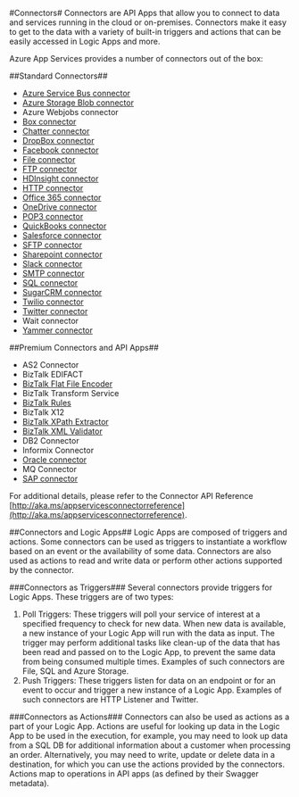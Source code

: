<properties
   pageTitle="Using connectors"
   description="Using connectors"
   services="app-service\logic"
   documentationCenter=".net,nodejs,java"
   authors="anuragdalmia"
   manager="dwrede"
   editor=""/>

<tags
   ms.service="app-service-logic"
   ms.devlang="multiple"
   ms.topic="article"
   ms.tgt_pltfrm="na"
   ms.workload="integration"
   ms.date="03/20/2015"
   ms.author="prkumar"/>

#Connectors#
Connectors are API Apps that allow you to connect to data and services running in the cloud or on-premises. Connectors make it easy to get to the data with a variety of built-in triggers and actions that can be easily accessed in Logic Apps and more.

Azure App Services provides a number of connectors out of the box:

##Standard Connectors##
* [Azure Service Bus connector]
* [Azure Storage Blob connector]
* Azure Webjobs connector
* [Box connector]
* [Chatter connector]
* [DropBox connector]
* [Facebook connector]
* [File connector]
* [FTP connector]
* [HDInsight connector]
* [HTTP connector]
* [Office 365 connector]
* [OneDrive connector]
* [POP3 connector]
* [QuickBooks connector]
* [Salesforce connector]
* [SFTP connector]
* [Sharepoint connector]
* [Slack connector]
* [SMTP connector]
* [SQL connector]
* [SugarCRM connector]
* [Twilio connector]
* [Twitter connector]
* Wait connector
* [Yammer connector]

##Premium Connectors and API Apps##
* AS2 Connector
* BizTalk EDIFACT
* [BizTalk Flat File Encoder]
* BizTalk Transform Service
* [BizTalk Rules]
* BizTalk X12
* [BizTalk XPath Extractor]
* [BizTalk XML Validator]
* DB2 Connector
* Informix Connector
* [Oracle connector]
* MQ Connector
* [SAP connector]

For additional details, please refer to the Connector API Reference [http://aka.ms/appservicesconnectorreference](http://aka.ms/appservicesconnectorreference).

##Connectors and Logic Apps##
Logic Apps are composed of triggers and actions. Some connectors can be used as triggers to instantiate a workflow based on an event or the availability of some data. Connectors are also used as actions to read and write data or perform other actions supported by the connector.

###Connectors as Triggers###
Several connectors provide triggers for Logic Apps. These triggers are of two types:

1. Poll Triggers: These triggers will poll your service of interest at a specified frequency to check for new data. When new data is available, a new instance of your Logic App will run with the data as input. The trigger may perform additional tasks like clean-up of the data that has been read and passed on to the Logic App, to prevent the same data from being consumed multiple times. Examples of such connectors are File, SQL and Azure Storage.
2. Push Triggers: These triggers listen for data on an endpoint or for an event to occur and trigger a new instance of a Logic App. Examples of such connectors are HTTP Listener and Twitter.

###Connectors as Actions###
Connectors can also be used as actions as a part of your Logic App. Actions are useful for looking up data in the Logic App to be used in the execution, for example, you may need to look up data from a SQL DB for additional information about a customer when processing an order. Alternatively, you may need to write, update or delete data in a destination, for which you can use the actions provided by the connectors. Actions map to operations in API apps (as defined by their Swagger metadata).


<!-- Links -->

[Box connector]: app-service-logic-connector-box.md
[Facebook connector]: app-service-logic-connector-facebook.md
[Salesforce connector]: app-service-logic-connector-salesforce.md
[Twitter connector]: app-service-logic-connector-twitter.md
[SAP connector]: app-service-logic-connector-sap.md
[FTP connector]: app-service-logic-connector-ftp.md
[HTTP connector]: app-service-logic-connector-http.md
[Azure Storage Blob connector]: app-service-logic-connector-azurestorageblob.md
[Office 365 connector]: app-service-logic-connector-office365.md
[Sharepoint connector]: app-service-logic-connector-sharepoint.md
[SugarCRM connector]: app-service-logic-connector-sugarcrm.md
[QuickBooks connector]: app-service-logic-connector-quickbooks.md
[Yammer connector]: app-service-logic-connector-yammer.md
[Twilio connector]: app-service-logic-connector-twilio.md
[SMTP connector]: app-service-logic-connector-smtp.md
[SFTP connector]: app-service-logic-connector-sftp.md
[POP3 connector]: app-service-logic-connector-pop3.md
[DropBox connector]: app-service-logic-connector-dropbox.md
[Chatter connector]: app-service-logic-connector-chatter.md
[HDInsight connector]: app-service-logic-connector-hdinsight.md
[Azure Service Bus connector]: app-service-logic-connector-azureservicebus.md
[Oracle connector]: app-service-logic-connector-oracle.md
[SQL connector]: app-service-logic-connector-sql.md
[OneDrive connector]: app-service-logic-connector-onedrive.md
[File connector]: app-service-logic-connector-file.md
[Slack connector]: app-service-logic-connector-slack.md
[BizTalk Flat File Encoder]: app-service-logic-flatfile-encoder.md
[BizTalk XPath Extractor]: app-service-logic-xpath-extract.md
[BizTalk XML Validator]: app-service-logic-xml-validator.md
[BizTalk Rules]: app-service-logic-use-biztalk-rules.md
 